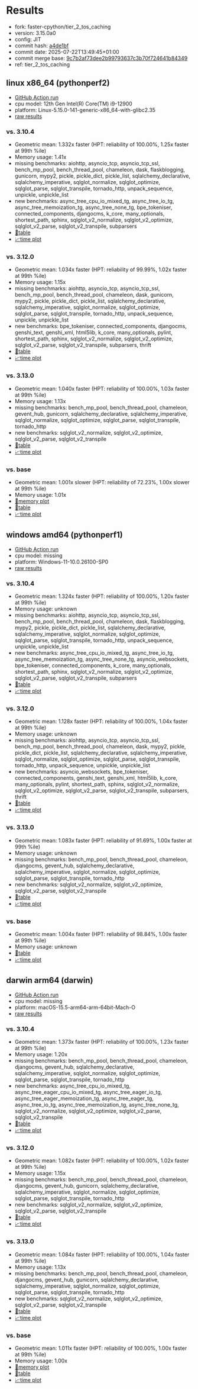 # Results

- fork: faster-cpython/tier_2_tos_caching
- version: 3.15.0a0
- config: JIT
- commit hash: [a4de1bf](https://github.com/faster%2dcpython/cpython/commit/a4de1bf)
- commit date: 2025-07-22T13:49:45+01:00
- commit merge base: [9c7b2af73dee2b99793637c3b70f724641b84349](https://github.com/python/cpython/commit/9c7b2af73dee2b99793637c3b70f724641b84349)
- ref: tier_2_tos_caching

## linux x86_64 (pythonperf2)

- [GitHub Action run](https://github.com/faster-cpython/benchmarking/actions/runs/16444889908)
- cpu model: 12th Gen Intel(R) Core(TM) i9-12900
- platform: Linux-5.15.0-141-generic-x86_64-with-glibc2.35
- [raw results](bm-20250722-pythonperf2-x86_64-faster%252dcpython-tier_2_tos_caching-3.15.0a0-a4de1bf.json)

### vs. 3.10.4

- Geometric mean: 1.332x faster (HPT: reliability of 100.00%, 1.25x faster at 99th %ile)
- Memory usage: 1.41x
- missing benchmarks: aiohttp, asyncio_tcp, asyncio_tcp_ssl, bench_mp_pool, bench_thread_pool, chameleon, dask, flaskblogging, gunicorn, mypy2, pickle, pickle_dict, pickle_list, sqlalchemy_declarative, sqlalchemy_imperative, sqlglot_normalize, sqlglot_optimize, sqlglot_parse, sqlglot_transpile, tornado_http, unpack_sequence, unpickle, unpickle_list
- new benchmarks: async_tree_cpu_io_mixed_tg, async_tree_io_tg, async_tree_memoization_tg, async_tree_none_tg, bpe_tokeniser, connected_components, djangocms, k_core, many_optionals, shortest_path, sphinx, sqlglot_v2_normalize, sqlglot_v2_optimize, sqlglot_v2_parse, sqlglot_v2_transpile, subparsers
- [📄table](bm-20250722-pythonperf2-x86_64-faster%252dcpython-tier_2_tos_caching-3.15.0a0-a4de1bf-vs-3.10.4.md)
- [📈time plot](bm-20250722-pythonperf2-x86_64-faster%252dcpython-tier_2_tos_caching-3.15.0a0-a4de1bf-vs-3.10.4.svg)

### vs. 3.12.0

- Geometric mean: 1.034x faster (HPT: reliability of 99.99%, 1.02x faster at 99th %ile)
- Memory usage: 1.15x
- missing benchmarks: aiohttp, asyncio_tcp, asyncio_tcp_ssl, bench_mp_pool, bench_thread_pool, chameleon, dask, gunicorn, mypy2, pickle, pickle_dict, pickle_list, sqlalchemy_declarative, sqlalchemy_imperative, sqlglot_normalize, sqlglot_optimize, sqlglot_parse, sqlglot_transpile, tornado_http, unpack_sequence, unpickle, unpickle_list
- new benchmarks: bpe_tokeniser, connected_components, djangocms, genshi_text, genshi_xml, html5lib, k_core, many_optionals, pylint, shortest_path, sphinx, sqlglot_v2_normalize, sqlglot_v2_optimize, sqlglot_v2_parse, sqlglot_v2_transpile, subparsers, thrift
- [📄table](bm-20250722-pythonperf2-x86_64-faster%252dcpython-tier_2_tos_caching-3.15.0a0-a4de1bf-vs-3.12.0.md)
- [📈time plot](bm-20250722-pythonperf2-x86_64-faster%252dcpython-tier_2_tos_caching-3.15.0a0-a4de1bf-vs-3.12.0.svg)

### vs. 3.13.0

- Geometric mean: 1.040x faster (HPT: reliability of 100.00%, 1.03x faster at 99th %ile)
- Memory usage: 1.13x
- missing benchmarks: bench_mp_pool, bench_thread_pool, chameleon, gevent_hub, gunicorn, sqlalchemy_declarative, sqlalchemy_imperative, sqlglot_normalize, sqlglot_optimize, sqlglot_parse, sqlglot_transpile, tornado_http
- new benchmarks: sqlglot_v2_normalize, sqlglot_v2_optimize, sqlglot_v2_parse, sqlglot_v2_transpile
- [📄table](bm-20250722-pythonperf2-x86_64-faster%252dcpython-tier_2_tos_caching-3.15.0a0-a4de1bf-vs-3.13.0.md)
- [📈time plot](bm-20250722-pythonperf2-x86_64-faster%252dcpython-tier_2_tos_caching-3.15.0a0-a4de1bf-vs-3.13.0.svg)

### vs. base

- Geometric mean: 1.001x slower (HPT: reliability of 72.23%, 1.00x slower at 99th %ile)
- Memory usage: 1.01x
- [🧠memory plot](bm-20250722-pythonperf2-x86_64-faster%252dcpython-tier_2_tos_caching-3.15.0a0-a4de1bf-vs-base-mem.svg)
- [📄table](bm-20250722-pythonperf2-x86_64-faster%252dcpython-tier_2_tos_caching-3.15.0a0-a4de1bf-vs-base.md)
- [📈time plot](bm-20250722-pythonperf2-x86_64-faster%252dcpython-tier_2_tos_caching-3.15.0a0-a4de1bf-vs-base.svg)

## windows amd64 (pythonperf1)

- [GitHub Action run](https://github.com/faster-cpython/benchmarking/actions/runs/16444878195)
- cpu model: missing
- platform: Windows-11-10.0.26100-SP0
- [raw results](bm-20250722-pythonperf1-amd64-faster%252dcpython-tier_2_tos_caching-3.15.0a0-a4de1bf.json)

### vs. 3.10.4

- Geometric mean: 1.324x faster (HPT: reliability of 100.00%, 1.20x faster at 99th %ile)
- Memory usage: unknown
- missing benchmarks: aiohttp, asyncio_tcp, asyncio_tcp_ssl, bench_mp_pool, bench_thread_pool, chameleon, dask, flaskblogging, mypy2, pickle, pickle_dict, pickle_list, sqlalchemy_declarative, sqlalchemy_imperative, sqlglot_normalize, sqlglot_optimize, sqlglot_parse, sqlglot_transpile, tornado_http, unpack_sequence, unpickle, unpickle_list
- new benchmarks: async_tree_cpu_io_mixed_tg, async_tree_io_tg, async_tree_memoization_tg, async_tree_none_tg, asyncio_websockets, bpe_tokeniser, connected_components, k_core, many_optionals, shortest_path, sphinx, sqlglot_v2_normalize, sqlglot_v2_optimize, sqlglot_v2_parse, sqlglot_v2_transpile, subparsers
- [📄table](bm-20250722-pythonperf1-amd64-faster%252dcpython-tier_2_tos_caching-3.15.0a0-a4de1bf-vs-3.10.4.md)
- [📈time plot](bm-20250722-pythonperf1-amd64-faster%252dcpython-tier_2_tos_caching-3.15.0a0-a4de1bf-vs-3.10.4.svg)

### vs. 3.12.0

- Geometric mean: 1.128x faster (HPT: reliability of 100.00%, 1.04x faster at 99th %ile)
- Memory usage: unknown
- missing benchmarks: aiohttp, asyncio_tcp, asyncio_tcp_ssl, bench_mp_pool, bench_thread_pool, chameleon, dask, mypy2, pickle, pickle_dict, pickle_list, sqlalchemy_declarative, sqlalchemy_imperative, sqlglot_normalize, sqlglot_optimize, sqlglot_parse, sqlglot_transpile, tornado_http, unpack_sequence, unpickle, unpickle_list
- new benchmarks: asyncio_websockets, bpe_tokeniser, connected_components, genshi_text, genshi_xml, html5lib, k_core, many_optionals, pylint, shortest_path, sphinx, sqlglot_v2_normalize, sqlglot_v2_optimize, sqlglot_v2_parse, sqlglot_v2_transpile, subparsers, thrift
- [📄table](bm-20250722-pythonperf1-amd64-faster%252dcpython-tier_2_tos_caching-3.15.0a0-a4de1bf-vs-3.12.0.md)
- [📈time plot](bm-20250722-pythonperf1-amd64-faster%252dcpython-tier_2_tos_caching-3.15.0a0-a4de1bf-vs-3.12.0.svg)

### vs. 3.13.0

- Geometric mean: 1.083x faster (HPT: reliability of 91.69%, 1.00x faster at 99th %ile)
- Memory usage: unknown
- missing benchmarks: bench_mp_pool, bench_thread_pool, chameleon, djangocms, gevent_hub, sqlalchemy_declarative, sqlalchemy_imperative, sqlglot_normalize, sqlglot_optimize, sqlglot_parse, sqlglot_transpile, tornado_http
- new benchmarks: sqlglot_v2_normalize, sqlglot_v2_optimize, sqlglot_v2_parse, sqlglot_v2_transpile
- [📄table](bm-20250722-pythonperf1-amd64-faster%252dcpython-tier_2_tos_caching-3.15.0a0-a4de1bf-vs-3.13.0.md)
- [📈time plot](bm-20250722-pythonperf1-amd64-faster%252dcpython-tier_2_tos_caching-3.15.0a0-a4de1bf-vs-3.13.0.svg)

### vs. base

- Geometric mean: 1.004x faster (HPT: reliability of 98.84%, 1.00x faster at 99th %ile)
- Memory usage: unknown
- [📄table](bm-20250722-pythonperf1-amd64-faster%252dcpython-tier_2_tos_caching-3.15.0a0-a4de1bf-vs-base.md)
- [📈time plot](bm-20250722-pythonperf1-amd64-faster%252dcpython-tier_2_tos_caching-3.15.0a0-a4de1bf-vs-base.svg)

## darwin arm64 (darwin)

- [GitHub Action run](https://github.com/faster-cpython/benchmarking/actions/runs/16444921979)
- cpu model: missing
- platform: macOS-15.5-arm64-arm-64bit-Mach-O
- [raw results](bm-20250722-darwin-arm64-faster%252dcpython-tier_2_tos_caching-3.15.0a0-a4de1bf.json)

### vs. 3.10.4

- Geometric mean: 1.373x faster (HPT: reliability of 100.00%, 1.23x faster at 99th %ile)
- Memory usage: 1.20x
- missing benchmarks: bench_mp_pool, bench_thread_pool, chameleon, djangocms, gevent_hub, sqlalchemy_declarative, sqlalchemy_imperative, sqlglot_normalize, sqlglot_optimize, sqlglot_parse, sqlglot_transpile, tornado_http
- new benchmarks: async_tree_cpu_io_mixed_tg, async_tree_eager_cpu_io_mixed_tg, async_tree_eager_io_tg, async_tree_eager_memoization_tg, async_tree_eager_tg, async_tree_io_tg, async_tree_memoization_tg, async_tree_none_tg, sqlglot_v2_normalize, sqlglot_v2_optimize, sqlglot_v2_parse, sqlglot_v2_transpile
- [📄table](bm-20250722-darwin-arm64-faster%252dcpython-tier_2_tos_caching-3.15.0a0-a4de1bf-vs-3.10.4.md)
- [📈time plot](bm-20250722-darwin-arm64-faster%252dcpython-tier_2_tos_caching-3.15.0a0-a4de1bf-vs-3.10.4.svg)

### vs. 3.12.0

- Geometric mean: 1.082x faster (HPT: reliability of 100.00%, 1.02x faster at 99th %ile)
- Memory usage: 1.15x
- missing benchmarks: bench_mp_pool, bench_thread_pool, chameleon, djangocms, gevent_hub, gunicorn, sqlalchemy_declarative, sqlalchemy_imperative, sqlglot_normalize, sqlglot_optimize, sqlglot_parse, sqlglot_transpile, tornado_http
- new benchmarks: sqlglot_v2_normalize, sqlglot_v2_optimize, sqlglot_v2_parse, sqlglot_v2_transpile
- [📄table](bm-20250722-darwin-arm64-faster%252dcpython-tier_2_tos_caching-3.15.0a0-a4de1bf-vs-3.12.0.md)
- [📈time plot](bm-20250722-darwin-arm64-faster%252dcpython-tier_2_tos_caching-3.15.0a0-a4de1bf-vs-3.12.0.svg)

### vs. 3.13.0

- Geometric mean: 1.084x faster (HPT: reliability of 100.00%, 1.04x faster at 99th %ile)
- Memory usage: 1.13x
- missing benchmarks: bench_mp_pool, bench_thread_pool, chameleon, djangocms, gevent_hub, gunicorn, sqlalchemy_declarative, sqlalchemy_imperative, sqlglot_normalize, sqlglot_optimize, sqlglot_parse, sqlglot_transpile, tornado_http
- new benchmarks: sqlglot_v2_normalize, sqlglot_v2_optimize, sqlglot_v2_parse, sqlglot_v2_transpile
- [📄table](bm-20250722-darwin-arm64-faster%252dcpython-tier_2_tos_caching-3.15.0a0-a4de1bf-vs-3.13.0.md)
- [📈time plot](bm-20250722-darwin-arm64-faster%252dcpython-tier_2_tos_caching-3.15.0a0-a4de1bf-vs-3.13.0.svg)

### vs. base

- Geometric mean: 1.011x faster (HPT: reliability of 100.00%, 1.00x faster at 99th %ile)
- Memory usage: 1.00x
- [🧠memory plot](bm-20250722-darwin-arm64-faster%252dcpython-tier_2_tos_caching-3.15.0a0-a4de1bf-vs-base-mem.svg)
- [📄table](bm-20250722-darwin-arm64-faster%252dcpython-tier_2_tos_caching-3.15.0a0-a4de1bf-vs-base.md)
- [📈time plot](bm-20250722-darwin-arm64-faster%252dcpython-tier_2_tos_caching-3.15.0a0-a4de1bf-vs-base.svg)

